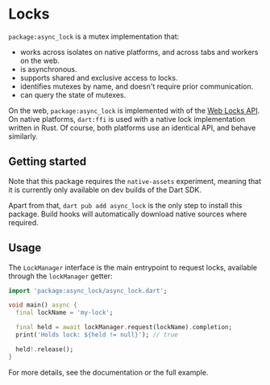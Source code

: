 # Locks

`package:async_lock` is a mutex implementation that:

- works across isolates on native platforms, and across tabs and workers on the web.
- is asynchronous.
- supports shared and exclusive access to locks.
- identifies mutexes by name, and doesn't require prior communication.
- can query the state of mutexes.

On the web, `package:async_lock` is implemented with of the [Web Locks API](https://w3c.github.io/web-locks).
On native platforms, `dart:ffi` is used with a native lock implementation written in Rust.
Of course, both platforms use an identical API, and behave similarly.

## Getting started

Note that this package requires the `native-assets` experiment, meaning that it is currently only
available on dev builds of the Dart SDK.

Apart from that, `dart pub add async_lock` is the only step to install this package. Build hooks will
automatically download native sources where required.

## Usage

The `LockManager` interface is the main entrypoint to request locks, available through the `lockManager`
getter:

```dart
import 'package:async_lock/async_lock.dart';

void main() async {
  final lockName = 'my-lock';

  final held = await lockManager.request(lockName).completion;
  print('Holds lock: ${held != null}'); // true

  held!.release();
}
```

For more details, see the documentation or the full example.
